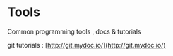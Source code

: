 # Tools
Common programming tools , docs &amp; tutorials 

git tutorials :  [http://git.mydoc.io/](http://git.mydoc.io/)
